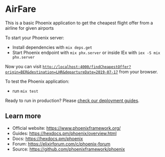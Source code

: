 # AirFare

This is a basic Phoenix application to get the cheapest flight offer from a airline
for given airports

To start your Phoenix server:

  * Install dependencies with `mix deps.get`
  * Start Phoenix endpoint with `mix phx.server` or inside IEx with `iex -S mix phx.server`

Now you can visit [`http://localhost:4000/findCheapestOffer?origin=BER&destination=LHR&departureDate=2019-07-17`](http://localhost:4000/findCheapestOffer?origin=BER&destination=LHR&departureDate=2019-07-17) from your browser.

To test the  Phoenix application:

  * run `mix test`

Ready to run in production? Please [check our deployment guides](https://hexdocs.pm/phoenix/deployment.html).

## Learn more

  * Official website: https://www.phoenixframework.org/
  * Guides: https://hexdocs.pm/phoenix/overview.html
  * Docs: https://hexdocs.pm/phoenix
  * Forum: https://elixirforum.com/c/phoenix-forum
  * Source: https://github.com/phoenixframework/phoenix
